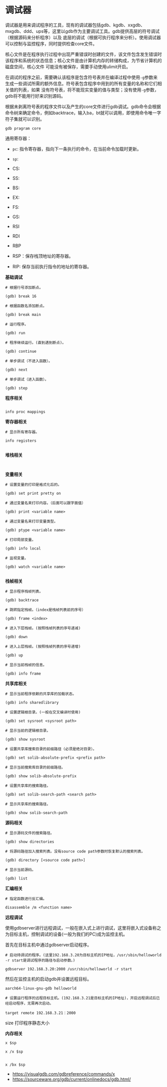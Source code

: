 
# 调试器

调试器是用来调试程序的工具，现有的调试器包括gdb、kgdb、xxgdb、mxgdb、ddd、ups等，这里以gdb作为主要调试工具。gdb提供高层的符号调试（根据源码来分析程序）以及
底层的调试（根据可执行程序来分析）。使用调试器可以控制与监控程序，同时提供检查core文件。

核心文件是在程序执行过程中出现严重错误时创建的文件，该文件包含发生错误时该程序和系统的状态信息；核心文件是由计算机内存的转储构成，为节省计算机的磁盘空间，核心文件
可能没有被保存，需要手动使用ulimit开启。

在调试的程序之前，需要确认该程序是包含符号表并在编译过程中使用`-g`参数来生成一些调试所需的额外信息。符号表包含程序中用到的所有变量的名称和它们相关值的列表，如果
没有符号表，将不能现实变量的值与类型；没有使用`-g`参数，gdb将不能用行好来识别源码。


根据未剥离符号表的程序文件以及产生的core文件进行gdb调试。gdb命令会根据命令树来确定命令，例如backtrace，输入ba，bt就可以调用，即使用命令唯一字符子集就可以识别。

```shell
gdb pragram core
```

通用寄存器：

* `pc`: 指令寄存器，指向下一条执行的命令，在当前命令加载时更新。
* `sp`:
* CS:
* SS:
* BS:
* EX:
* FS:
* GS:

* RSI
* RDI
* RBP
* RSP：保存栈顶地址的寄存器。
* RIP: 保存当前执行指令的地址的寄存器。




**基础调试**



```gdb
# 根据行号添加断点。

(gdb) break 16

# 根据函数名添加断点。

(gdb) break main

# 运行程序。

(gdb) run

# 程序继续运行。(直到遇到断点)。

(gdb) continue

# 单步调试（不进入函数）。

(gdb) next

# 单步调试（进入函数）。

(gdb) step
```

**程序相关**

```gdb

info proc mappings
```

**寄存器相关**

```gdb
# 显示所有寄存器。

info registers


```

**堆栈相关**

```gdb


```

**变量相关**

```gdb
# 设置变量的打印是格式化后的。

(gdb) set print pretty on

# 通过变量名来打印内容。（后面可以跟字面值）

(gdb) print <variable name>

# 通过变量名来打印变量类型。

(gdb) ptype <variable name>

# 打印局部变量。

(gdb) info local

# 监视变量。

(gdb) watch <variable name>


```


**栈帧相关**

```gdb
# 显示程序栈帧列表。

(gdb) backtrace

# 跳转指定栈帧。（index是栈帧列表前的序号）

(gdb) frame <index>

# 进入下层栈帧。(按照栈帧列表的序号递减)

(gdb) down

# 进入上层栈帧。(按照栈帧列表的序号递增)

(gdb) up

# 显示当前栈帧的信息。

(gdb) info frame
```

**共享库相关**

```gdb
# 显示当前程序依赖的共享库的加载状态。

(gdb) info sharedlibrary

# 设置逻辑根目录。(一般在交叉编译时使用)

(gdb) set sysroot <sysroot path>

# 显示当前的逻辑根目录。

(gdb) show sysroot

# 设置共享库搜索目录的前缀路径（必须是绝对目录）。

(gdb) set solib-absolute-prefix <prefix path>

# 显示当前搜索库目录的前缀路径。

(gdb) show solib-absolute-prefix

# 设置共享库的搜索路径。

(gdb) set solib-search-path <search path>

# 显示共享库的搜索路径。

(gdb) show solib-search-path
```

**源码相关**

```gdb
# 显示源码文件的搜索路径。

(gdb) show directories

# 将源码路径加入搜索列表。没有source code path参数时恢复默认的搜索列表。

(gdb) directory [<source code path>]

# 显示当前源码。

(gdb) list
```


**汇编相关**

```gdb
# 指定函数进行反汇编。

disassemble /m <function name>

```

**远程调试**


使用gdbserver进行远程调试，一般在嵌入式上进行调试，这里将嵌入式设备称之为目标主机，控制调试的设备(一般为我们的PC)成为监控主机。

首先在目标主机中通过gdbserver启动程序。

```shell
# 启动待调试的程序。(这里192.168.3.20为目标主机的IP地址，/usr/sbin/helloworld -r start是调试程序的路径与启动参数。)

gdbserver 192.168.3.20:2000 /usr/sbin/helloworld -r start
```


然后在监控主机的启动gdb并设置远程目标。

```shell
aarch64-linux-gnu-gdb helloworld
```

```gdb
# 设置运行程序的远程目标主机。(192.168.3.21是目标主机的IP地址)，开启远程调试后已经启动程序，无需再次启动。

target remote 192.168.3.21：2000
```



size <file path> 打印程序静态大小



**内存相关**

```gdb
x $sp
```

```gdb
x /x $sp
```

```gdb

x /bx $sp
```





* <https://visualgdb.com/gdbreference/commands/x>
* <https://sourceware.org/gdb/current/onlinedocs/gdb.html/>